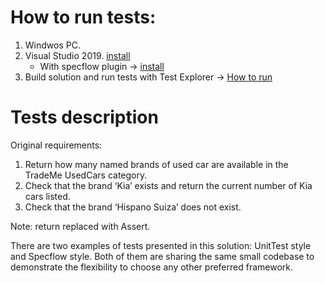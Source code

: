 # How to run tests:
1. Windwos PC.
2. Visual Studio 2019. [install](https://visualstudio.microsoft.com/vs/community/)
	-  With specflow plugin -> [install](https://marketplace.visualstudio.com/items?itemName=TechTalkSpecFlowTeam.SpecFlow)
3. Build solution and run tests with Test Explorer -> [How to run](https://docs.microsoft.com/en-us/visualstudio/test/run-unit-tests-with-test-explorer?view=vs-2019 "How to run")

# Tests description

Original requirements:
1) Return how many named brands of used car are available in the TradeMe UsedCars
category.
2) Check that the brand ‘Kia’ exists and return the current number of Kia cars listed.
3) Check that the brand ‘Hispano Suiza’ does not exist.

Note: return replaced with Assert.

There are two examples of tests presented in this solution: UnitTest style and Specflow style.
Both of them are sharing the same small codebase to demonstrate the flexibility to choose any other preferred framework.





